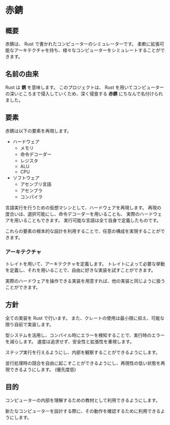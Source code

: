 # 赤錆

## 概要

赤錆は、 Rust で書かれたコンピューターのシミュレーターです。
柔軟に拡張可能なアーキテクチャを持ち、様々なコンピューターをシミュレートすることができます。

## 名前の由来

Rust は **錆** を意味します。
このプロジェクトは、 Rust を用いてコンピューターの深いところまで侵入していくため、深く侵食する **赤錆** にちなんで名付けられました。

## 要素

赤錆は以下の要素を再現します。

- ハードウェア
  - メモリ
  - 命令デコーダー
  - レジスタ
  - ALU
  - CPU
- ソフトウェア
  - アセンブリ言語
  - アセンブラ
  - コンパイラ

言語実行を行うための仮想マシンとして、ハードウェアを再現します。
再現の度合いは、選択可能にし、命令デコーダーを用いることも、
実際のハードウェアを用いることもできます。
実行可能な言語は全て自身で定義したものです。

これらの要素の根本的な設計を利用することで、任意の構成を実現することができます。

### アーキテクチャ

トレイトを用いて、アーキテクチャを定義します。
トレイトによって必要な挙動を定義し、それを用いることで、自由に好きな実装を試すことができます。

実際のハードウェアを操作できる実装を用意すれば、他の実装と同じように扱うことができます。

## 方針

全ての実装を Rust で行います。
また、クレートの使用は最小限に抑え、可能な限り自前で実装します。

型システムを活用し、コンパイル時にエラーを検知することで、実行時のエラーを減らします。
速度は追求せず、安全性と拡張性を重視します。

ステップ実行を行えるようにし、内部を観察することができるようにします。

並行処理時の競合を自由に起こすことができるようにし、再現性の低い状態を再現できるようにします。
(優先度低)

## 目的

コンピューターの内部を理解するための教材として利用できるようにします。

新たなコンピューターを設計する際に、その動作を確認するために利用できるようにします。
